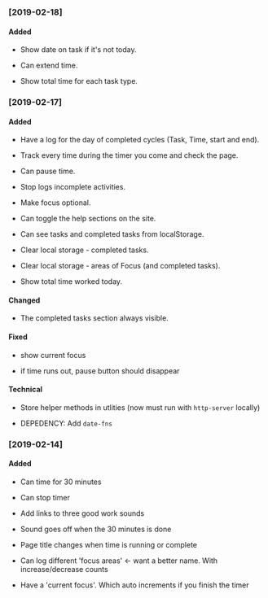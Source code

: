 ### [2019-02-18]

#### Added

- Show date on task if it's not today.

- Can extend time.

- Show total time for each task type.

### [2019-02-17]

#### Added

- Have a log for the day of completed cycles (Task, Time, start and end).

- Track every time during the timer you come and check the page.

- Can pause time.

- Stop logs incomplete activities.

- Make focus optional.

- Can toggle the help sections on the site.

- Can see tasks and completed tasks from localStorage.

- Clear local storage - completed tasks.

- Clear local storage - areas of Focus (and completed tasks).

- Show total time worked today.

#### Changed

- The completed tasks section always visible.

#### Fixed

- show current focus

- if time runs out, pause button should disappear

#### Technical

- Store helper methods in utlities (now must run with `http-server` locally)

- DEPEDENCY: Add `date-fns`

### [2019-02-14]

#### Added

- Can time for 30 minutes

- Can stop timer

- Add links to three good work sounds

- Sound goes off when the 30 minutes is done

- Page title changes when time is running or complete

- Can log different 'focus areas' <- want a better name. With increase/decrease counts

- Have a 'current focus'. Which auto increments if you finish the timer

